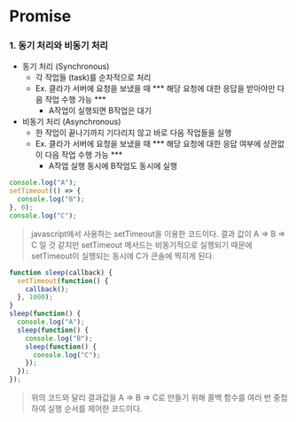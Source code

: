 # Promise

### 1. 동기 처리와 비동기 처리

* 동기 처리 (Synchronous)
  * 각 작업들 (task)를 순차적으로 처리
  * Ex. 클라가 서버에 요청을 보냈을 때 *** 해당 요청에 대한 응답을 받아야만 다음 작업 수행 가능 ***
    * A작업이 실행되면 B작업은 대기
* 비동기 처리 (Asynchronous)
  * 한 작업이 끝나기까지 기다리지 않고 바로 다음 작업들을 실행  
  * Ex. 클라가 서버에 요청을 보냈을 때 *** 해당 요청에 대한 응답 여부에 상관없이 다음 작업 수행 가능 ***
    * A작업 실행 동시에 B작업도 동시에 실행

```javascript
console.log("A");
setTimeout(() => {
  console.log("B");
}, 0);
console.log("C");
```

> javascript에서 사용하는 setTimeout을 이용한 코드이다. 결과 값이 A => B => C 일 것 같지만 setTimeout 메서드는 비동기적으로 실행되기 때문에 setTimeout이 실행되는 동시에 C가 콘솔에 찍히게 된다.

```javascript
function sleep(callback) {
  setTimeout(function() {
    callback();
  }, 1000);
}
sleep(function() {
  console.log("A");
  sleep(function() {
    console.log("B");
    sleep(function() {
      console.log("C");
    });
  });
});
```

> 위의 코드와 달리 결과값을 A => B => C로 만들기 위해 콜백 함수를 여러 번 중첩하여 실행 순서를 제어한 코드이다. 